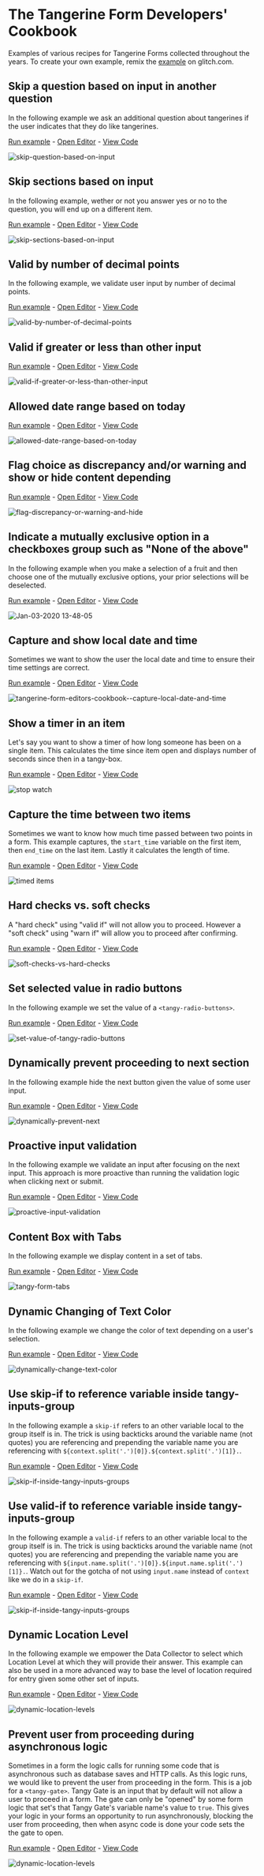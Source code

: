 # The Tangerine Form Developers' Cookbook
Examples of various recipes for Tangerine Forms collected throughout the years. To create your own example, remix the [example](https://glitch.com/edit/#!/remix/tangy-form-example-template) on glitch.com.

## Skip a question based on input in another question
In the following example we ask an additional question about tangerines if the user indicates that they do like tangerines.

[Run example](https://skip-question-based-on-input.glitch.me/) - [Open Editor](https://skip-question-based-on-input.glitch.me/#edit) - [View Code](https://glitch.com/edit/#!/skip-question-based-on-input)

![skip-question-based-on-input](./skip-question-based-on-input.gif)

## Skip sections based on input
In the following example, wether or not you answer yes or no to the question, you will end up on a different item.

[Run example](https://skip-sections-based-on-input.glitch.me/) - [Open Editor](https://skip-sections-based-on-input.glitch.me/#edit) - [View Code](https://glitch.com/edit/#!/skip-sections-based-on-input)

![skip-sections-based-on-input](./skip-sections-based-on-input.gif)

## Valid by number of decimal points
In the following example, we validate user input by number of decimal points.

[Run example](https://valid-by-number-of-decimal-points.glitch.me/) - [Open Editor](https://valid-by-number-of-decimal-points.glitch.me/#edit) - [View Code](https://glitch.com/edit/#!/valid-by-number-of-decimal-points)

![valid-by-number-of-decimal-points](valid-by-number-of-decimal-points.gif)

## Valid if greater or less than other input
[Run example](https://valid-if-greater-or-less-than-other-input.glitch.me/) - [Open Editor](https://valid-if-greater-or-less-than-other-input.glitch.me/#edit) - [View Code](https://glitch.com/edit/#!/valid-if-greater-or-less-than-other-input)

![valid-if-greater-or-less-than-other-input](valid-if-greater-or-less-than-other-input.gif)

## Allowed date range based on today
[Run example](https://allowed-date-range-based-on-today.glitch.me/) - [Open Editor](https://allowed-date-range-based-on-today.glitch.me/#edit) - [View Code](https://glitch.com/edit/#!/allowed-date-range-based-on-today)

![allowed-date-range-based-on-today](allowed-date-range-based-on-today.gif)

## Flag choice as discrepancy and/or warning and show or hide content depending
[Run example](https://flag-discrepancy-or-warning-and-hide.glitch.me/) - [Open Editor](https://flag-discrepancy-or-warning-and-hide.glitch.me/#edit) - [View Code](https://glitch.com/edit/#!/flag-discrepancy-or-warning-and-hide)

![flag-discrepancy-or-warning-and-hide](flag-discrepancy-or-warning-and-hide.gif)

## Indicate a mutually exclusive option in a checkboxes group such as "None of the above"
In the following example when you make a selection of a fruit and then choose one of the mutually exclusive options, your prior selections will be deselected.

[Run example](https://mutually-exclusive-checkbox-options.glitch.me/) - [Open Editor](https://mutually-exclusive-checkbox-options.glitch.me/#edit) - [View Code](https://glitch.com/edit/#!/mutually-exclusive-checkbox-options?path=index.html)

![Jan-03-2020 13-48-05](https://user-images.githubusercontent.com/156575/71742567-37efed00-2e30-11ea-999c-9afe2e0b9492.gif)

## Capture and show local date and time
Sometimes we want to show the user the local date and time to ensure their time settings are correct. 

[Run example](https://capture-local-date-and-time.glitch.me/) - [Open Editor](https://capture-local-date-and-time.glitch.me/#edit) - [View Code](https://glitch.com/edit/#!/capture-local-date-and-time)

![tangerine-form-editors-cookbook--capture-local-date-and-time](./tangerine-form-editors-cookbook--capture-local-date-and-time.png)

## Show a timer in an item
Let's say you want to show a timer of how long someone has been on a single item. This calculates the time since item open and displays number of seconds since then in a tangy-box.

[Run example](https://show-a-timer-in-an-item.glitch.me/) - [Open Editor](https://show-a-timer-in-an-item.glitch.me/#edit) - [View Code](https://glitch.com/edit/#!/show-a-timer-in-an-item)

![stop watch](./tangerine-form-editors-cookbook--stop-watch.gif)

## Capture the time between two items
Sometimes we want to know how much time passed between two points in a form. This example captures, the `start_time` variable on the first item, then `end_time` on the last item. Lastly it calculates the length of time.

[Run example](https://capture-the-time-between-two-items.glitch.me/) - [Open Editor](https://capture-the-time-between-two-items.glitch.me/#edit) - [View Code](https://glitch.com/edit/#!/capture-the-time-between-two-items?path=index.html)

![timed items](tangerine-form-editors-cookbook--timed-items.gif)


## Hard checks vs. soft checks
A "hard check" using "valid if" will not allow you to proceed. However a "soft check" using "warn if" will allow you to proceed after confirming.

[Run example](https://soft-checks-vs-hard-checks.glitch.me/) - [Open Editor](https://soft-checks-vs-hard-checks.glitch.me/#edit) - [View Code](https://glitch.com/edit/#!/soft-checks-vs-hard-checks)

![soft-checks-vs-hard-checks](./soft-checks-vs-hard-checks.gif)


## Set selected value in radio buttons
In the following example we set the value of a `<tangy-radio-buttons>`.

[Run example](https://set-value-of-tangy-radio-buttons.glitch.me/) - [Open Editor](https://set-value-of-tangy-radio-buttons.glitch.me/#edit) - [View Code](https://glitch.com/edit/#!/set-value-of-tangy-radio-buttons)

![set-value-of-tangy-radio-buttons](./set-value-of-tangy-radio-buttons.png)


## Dynamically prevent proceeding to next section
In the following example hide the next button given the value of some user input.

[Run example](https://dynamically-prevent-next.glitch.me/) - [Open Editor](https://dynamically-prevent-next.glitch.me/#edit) - [View Code](https://glitch.com/edit/#!/dynamically-prevent-next)

![dynamically-prevent-next](./dynamically-prevent-next.gif)

## Proactive input validation 
In the following example we validate an input after focusing on the next input. This approach is more proactive than running the validation logic when clicking next or submit. 

[Run example](https://proactive-input-validation.glitch.me/) - [Open Editor](https://proactive-input-validation.glitch.me/#edit) - [View Code](https://glitch.com/edit/#!/proactive-input-validation)

![proactive-input-validation](./proactive-input-validation.gif)

## Content Box with Tabs 
In the following example we display content in a set of tabs.  

[Run example](https://tangy-form-tabs.glitch.me/) - [Open Editor](https://tangy-form-tabs.glitch.me/#edit) - [View Code](https://glitch.com/edit/#!/tangy-form-tabs)

![tangy-form-tabs](./tangy-form-tabs.gif)

## Dynamic Changing of Text Color 
In the following example we change the color of text depending on a user's selection.  

[Run example](https://dynamically-change-text-color.glitch.me/) - [Open Editor](https://dynamically-change-text-color.glitch.me/#edit) - [View Code](https://glitch.com/edit/#!/dynamically-change-text-color)

![dynamically-change-text-color](./dynamically-change-text-color.gif)

## Use skip-if to reference variable inside tangy-inputs-group
In the following example a `skip-if` refers to an other variable local to the group itself is in. The trick is using backticks around the variable name (not quotes) you are referencing and prepending the variable name you are referencing with `${context.split('.')[0]}.${context.split('.')[1]}.`.  

[Run example](https://skip-if-inside-tangy-inputs-groups.glitch.me/) - [Open Editor](https://skip-if-inside-tangy-inputs-groups.glitch.me/#edit) - [View Code](https://glitch.com/edit/#!/skip-if-inside-tangy-inputs-groups)

![skip-if-inside-tangy-inputs-groups](./skip-if-inside-tangy-inputs-groups.gif)

## Use valid-if to reference variable inside tangy-inputs-group
In the following example a `valid-if` refers to an other variable local to the group itself is in. The trick is using backticks around the variable name (not quotes) you are referencing and prepending the variable name you are referencing with `${input.name.split('.')[0]}.${input.name.split('.')[1]}.`.  Watch out for the gotcha of not using `input.name` instead of `context` like we do in a `skip-if`.

[Run example](https://valid-if-inside-tangy-inputs-groups.glitch.me/) - [Open Editor](https://valid-if-inside-tangy-inputs-groups.glitch.me/#edit) - [View Code](https://glitch.com/edit/#!/valid-if-inside-tangy-inputs-groups)

![skip-if-inside-tangy-inputs-groups](./valid-if-inside-tangy-inputs-groups.gif)

## Dynamic Location Level
In the following example we empower the Data Collector to select which Location Level at which they will provide their answer. This example can also be used in a more advanced way to base the level of location required for entry given some other set of inputs.

[Run example](https://dynamic-location-levels.glitch.me/) - [Open Editor](https://dynamic-location-levels.glitch.me/#edit) - [View Code](https://glitch.com/edit/#!/dynamic-location-levels)

![dynamic-location-levels](./dynamic-location-levels.gif)

## Prevent user from proceeding during asynchronous logic
Sometimes in a form the logic calls for running some code that is asynchronous such as database saves and HTTP calls. As this logic runs, we would like to prevent the user from proceeding in the form. This is a job for a `<tangy-gate>`. Tangy Gate is an input that by default will not allow a user to proceed in a form. The gate can only be "opened" by some form logic that set's that Tangy Gate's variable name's value to `true`. This gives your logic in your forms an opportunity to run asynchronously, blocking the user from proceeding, then when async code is done your code sets the the gate to open.

[Run example](https://tangy-gate-example.glitch.me/) - [Open Editor](https://tangy-gate-example.glitch.me/#edit) - [View Code](https://glitch.com/edit/#!/tangy-gate-example)

![dynamic-location-levels](./tangy-gate-example.gif)

